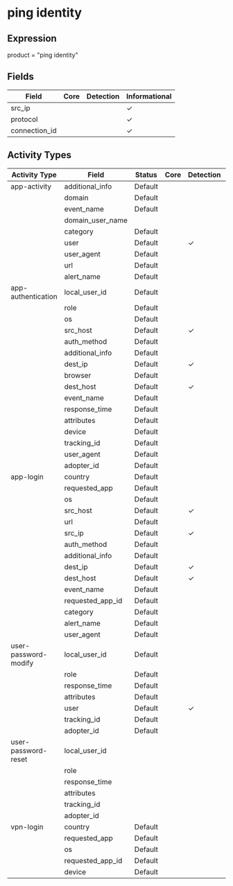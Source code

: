 ping identity
=============

Expression
----------

product = "ping identity"

Fields
------

| Field         | Core | Detection | Informational |
| ------------- | ---- | --------- | ------------- |
| src_ip        |      |           | &#10003;      |
| protocol      |      |           | &#10003;      |
| connection_id |      |           | &#10003;      |

Activity Types
--------------

| Activity Type        | Field            | Status  | Core | Detection | Informational |
| -------------------- | ---------------- | ------- | ---- | --------- | ------------- |
| app-activity         | additional_info  | Default |      |           | &#10003;      |
|                      | domain           | Default |      |           | &#10003;      |
|                      | event_name       | Default |      |           | &#10003;      |
|                      | domain_user_name |         |      |           |               |
|                      | category         | Default |      |           | &#10003;      |
|                      | user             | Default |      | &#10003;  |               |
|                      | user_agent       | Default |      |           | &#10003;      |
|                      | url              | Default |      |           | &#10003;      |
|                      | alert_name       | Default |      |           | &#10003;      |
| app-authentication   | local_user_id    | Default |      |           | &#10003;      |
|                      | role             | Default |      |           | &#10003;      |
|                      | os               | Default |      |           | &#10003;      |
|                      | src_host         | Default |      | &#10003;  |               |
|                      | auth_method      | Default |      |           | &#10003;      |
|                      | additional_info  | Default |      |           | &#10003;      |
|                      | dest_ip          | Default |      | &#10003;  |               |
|                      | browser          | Default |      |           | &#10003;      |
|                      | dest_host        | Default |      | &#10003;  |               |
|                      | event_name       | Default |      |           | &#10003;      |
|                      | response_time    | Default |      |           | &#10003;      |
|                      | attributes       | Default |      |           | &#10003;      |
|                      | device           | Default |      |           | &#10003;      |
|                      | tracking_id      | Default |      |           | &#10003;      |
|                      | user_agent       | Default |      |           | &#10003;      |
|                      | adopter_id       | Default |      |           | &#10003;      |
| app-login            | country          | Default |      |           | &#10003;      |
|                      | requested_app    | Default |      |           | &#10003;      |
|                      | os               | Default |      |           | &#10003;      |
|                      | src_host         | Default |      | &#10003;  |               |
|                      | url              | Default |      |           | &#10003;      |
|                      | src_ip           | Default |      | &#10003;  |               |
|                      | auth_method      | Default |      |           | &#10003;      |
|                      | additional_info  | Default |      |           | &#10003;      |
|                      | dest_ip          | Default |      | &#10003;  |               |
|                      | dest_host        | Default |      | &#10003;  |               |
|                      | event_name       | Default |      |           | &#10003;      |
|                      | requested_app_id | Default |      |           | &#10003;      |
|                      | category         | Default |      |           | &#10003;      |
|                      | alert_name       | Default |      |           | &#10003;      |
|                      | user_agent       | Default |      |           | &#10003;      |
| user-password-modify | local_user_id    | Default |      |           | &#10003;      |
|                      | role             | Default |      |           | &#10003;      |
|                      | response_time    | Default |      |           | &#10003;      |
|                      | attributes       | Default |      |           | &#10003;      |
|                      | user             | Default |      | &#10003;  |               |
|                      | tracking_id      | Default |      |           | &#10003;      |
|                      | adopter_id       | Default |      |           | &#10003;      |
| user-password-reset  | local_user_id    |         |      |           |               |
|                      | role             |         |      |           |               |
|                      | response_time    |         |      |           |               |
|                      | attributes       |         |      |           |               |
|                      | tracking_id      |         |      |           |               |
|                      | adopter_id       |         |      |           |               |
| vpn-login            | country          | Default |      |           | &#10003;      |
|                      | requested_app    | Default |      |           | &#10003;      |
|                      | os               | Default |      |           | &#10003;      |
|                      | requested_app_id | Default |      |           | &#10003;      |
|                      | device           | Default |      |           | &#10003;      |

